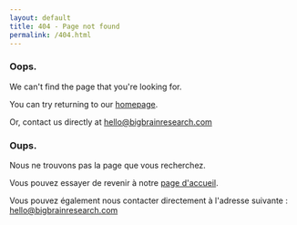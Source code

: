 ```yaml
---
layout: default
title: 404 - Page not found
permalink: /404.html
---
```


<div class='section section-contact'>
  <div class='container'>
    <div class='row text-center'>
      <div class='col'>
        <h3><i class="fa-solid fa-circle-exclamation"></i></h3>
        <h3>Oops.</h3>
        <p>We can't find the page that you're looking for.</p>
        <p>You can try returning to our <a href="{{ site.baseurl }}/">homepage</a>.</p>
        <p>Or, contact us directly at <a href='mailto:hello@bigbrainresearch.com?subject=Hello'>hello@bigbrainresearch.com</a></p>
      </div>
    </div>
    <div class='row text-center py-5'>
      <div class='col'>
        <h3>Oups.</h3>
        <p>Nous ne trouvons pas la page que vous recherchez.</p>
        <p>Vous pouvez essayer de revenir à notre <a href="{{ site.baseurl }}">page d'accueil</a>.</p>
        <p>Vous pouvez également nous contacter directement à l'adresse suivante : <a href='mailto:hello@bigbrainresearch.com?subject=Hello'>hello@bigbrainresearch.com</a></p>
      </div>
    </div>
  </div>
</div>
